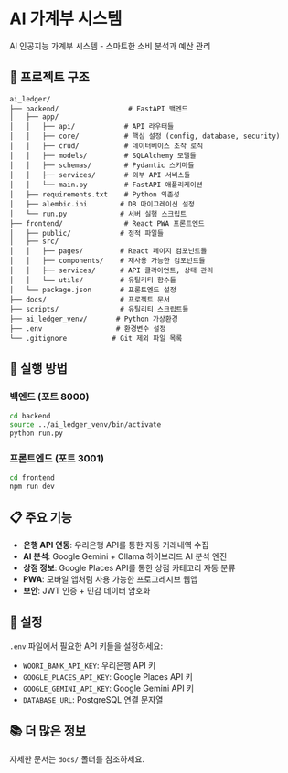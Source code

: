 # AI 가계부 시스템

AI 인공지능 가계부 시스템 - 스마트한 소비 분석과 예산 관리

## 📁 프로젝트 구조

```
ai_ledger/
├── backend/                 # FastAPI 백엔드
│   ├── app/
│   │   ├── api/            # API 라우터들
│   │   ├── core/           # 핵심 설정 (config, database, security)
│   │   ├── crud/           # 데이터베이스 조작 로직
│   │   ├── models/         # SQLAlchemy 모델들
│   │   ├── schemas/        # Pydantic 스키마들
│   │   ├── services/       # 외부 API 서비스들
│   │   └── main.py         # FastAPI 애플리케이션
│   ├── requirements.txt    # Python 의존성
│   ├── alembic.ini        # DB 마이그레이션 설정
│   └── run.py             # 서버 실행 스크립트
├── frontend/               # React PWA 프론트엔드
│   ├── public/            # 정적 파일들
│   ├── src/
│   │   ├── pages/         # React 페이지 컴포넌트들
│   │   ├── components/    # 재사용 가능한 컴포넌트들
│   │   ├── services/      # API 클라이언트, 상태 관리
│   │   └── utils/         # 유틸리티 함수들
│   └── package.json       # 프론트엔드 설정
├── docs/                  # 프로젝트 문서
├── scripts/               # 유틸리티 스크립트들
├── ai_ledger_venv/       # Python 가상환경
├── .env                  # 환경변수 설정
└── .gitignore           # Git 제외 파일 목록
```

## 🚀 실행 방법

### 백엔드 (포트 8000)
```bash
cd backend
source ../ai_ledger_venv/bin/activate
python run.py
```

### 프론트엔드 (포트 3001)
```bash
cd frontend
npm run dev
```

## 📋 주요 기능

- **은행 API 연동**: 우리은행 API를 통한 자동 거래내역 수집
- **AI 분석**: Google Gemini + Ollama 하이브리드 AI 분석 엔진
- **상점 정보**: Google Places API를 통한 상점 카테고리 자동 분류
- **PWA**: 모바일 앱처럼 사용 가능한 프로그레시브 웹앱
- **보안**: JWT 인증 + 민감 데이터 암호화

## 🔧 설정

`.env` 파일에서 필요한 API 키들을 설정하세요:
- `WOORI_BANK_API_KEY`: 우리은행 API 키
- `GOOGLE_PLACES_API_KEY`: Google Places API 키  
- `GOOGLE_GEMINI_API_KEY`: Google Gemini API 키
- `DATABASE_URL`: PostgreSQL 연결 문자열

## 📚 더 많은 정보

자세한 문서는 `docs/` 폴더를 참조하세요.